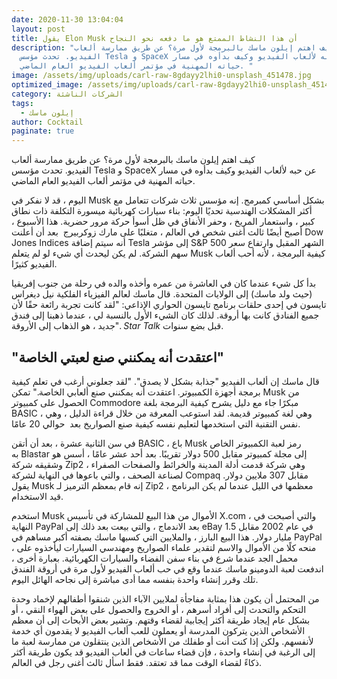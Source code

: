 ```yaml
---
date: 2020-11-30 13:04:04
layout: post
title: يقول Elon Musk أن هذا النشاط الممتع هو ما دفعه نحو النجاح
description: "كيف اهتم إيلون ماسك بالبرمجة لأول مرة؟ عن طريق ممارسة ألعاب
  الفيديو. تحدث مؤسس Tesla و SpaceX عن حبه لألعاب الفيديو وكيف بدأوه في مسار
  حياته المهنية في مؤتمر ألعاب الفيديو العام الماضي. "
image: /assets/img/uploads/carl-raw-8gdayy2lhi0-unsplash_451478.jpg
optimized_image: /assets/img/uploads/carl-raw-8gdayy2lhi0-unsplash_451478.jpg
category: الشركات الناشئة
tags:
  - إيلون ماسك
author: Cocktail
paginate: true
---
```

كيف اهتم إيلون ماسك بالبرمجة لأول مرة؟ عن طريق ممارسة ألعاب الفيديو. تحدث مؤسس Tesla و SpaceX عن حبه لألعاب الفيديو وكيف بدأوه في مسار حياته المهنية في مؤتمر ألعاب الفيديو العام الماضي. 

اليوم ، قد لا نفكر في Musk بشكل أساسي كمبرمج. إنه مؤسس ثلاث شركات تتعامل مع أكثر المشكلات الهندسية تحديًا اليوم: بناء سيارات كهربائية ميسورة التكلفة ذات نطاق كبير ، واستعمار المريخ ، وحفر الأنفاق في ظل أسوأ حركة مرور حضرية. هذا الأسبوع ، أصبح أيضًا ثالث أغنى شخص في العالم ، متغلبًا على مارك زوكربيرج  بعد أن أعلنت Dow Jones Indices أنه سيتم إضافة Tesla إلى مؤشر S&P 500 الشهر المقبل وارتفاع سعر سهم الشركة. لم يكن ليحدث أي شيء لو لم يتعلم Musk كيفية البرمجة ، لأنه أحب ألعاب الفيديو كثيرًا.

بدأ كل شيء عندما كان في العاشرة من عمره وأخذه والده في رحلة من جنوب إفريقيا (حيث ولد ماسك) إلى الولايات المتحدة. قال ماسك لعالم الفيزياء الفلكية نيل ديغراس تايسون في إحدى حلقات برنامج تايسون الحواري الإذاعي: "لقد كانت تجربة رائعة حقًا لأن جميع الفنادق كانت بها أروقة. لذلك كان الشيء الأول بالنسبة لي ، عندما ذهبنا إلى فندق جديد ، هو الذهاب إلى الأروقة". *Star Talk* قبل بضع سنوات. 

## "اعتقدت أنه يمكنني صنع لعبتي الخاصة"

قال ماسك إن ألعاب الفيديو "جذابة بشكل لا يصدق". "لقد جعلوني أرغب في تعلم كيفية برمجة أجهزة الكمبيوتر. اعتقدت أنه يمكنني صنع ألعابي الخاصة." تمكن Musk من الحصول على كمبيوتر Commodore مبكرًا جاء مع دليل يشرح كيفية البرمجة بلغة BASIC ، وهي لغة كمبيوتر قديمة. لقد استوعب المعرفة من خلال قراءة الدليل ، وهي نفس التقنية التي استخدمها لتعليم نفسه كيفية صنع الصواريخ بعد  حوالي 20 عامًا.

في سن الثانية عشرة ، بعد أن أتقن BASIC ، باع Musk رمز لعبة الكمبيوتر الخاص به Blastar إلى مجلة كمبيوتر مقابل 500 دولار تقريبًا. بعد أحد عشر عامًا ، أسس هو وشقيقه شركة Zip2 ، وهي شركة قدمت أدلة المدينة والخرائط والصفحات الصفراء لصناعة الصحف ، والتي باعوها في النهاية لشركة Compaq مقابل 307 ملايين دولار. يقول Musk إنه قام بمعظم الترميز لـ Zip2 ، معظمها في الليل عندما لم يكن البرنامج قيد الاستخدام.

استخدم Musk الأموال من هذا البيع للمشاركة في تأسيس X.com ، والتي أصبحت في النهاية PayPal بعد الاندماج ، والتي بيعت بعد ذلك إلى eBay في عام 2002 مقابل 1.5 مليار دولار. هذا البيع البارز ، والملايين التي كسبها ماسك بصفته أكبر مساهم في PayPal ، منحه كلًا من الأموال والاسم لتقدير علماء الصواريخ ومهندسي السيارات ليأخذوه على محمل الجد عندما شرع في بناء سفن الفضاء والسيارات الكهربائية. بعبارة أخرى ، اندفعت لعبة الدومينو ماسك عندما وقع في حب ألعاب الفيديو لأول مرة في أروقة الفندق تلك وقرر إنشاء واحدة بنفسه مما أدى مباشرة إلى نجاحه الهائل اليوم.

من المحتمل أن يكون هذا بمثابة مفاجأة لملايين الآباء الذين شنقوا أطفالهم لإخماد وحدة التحكم والتحدث إلى أفراد أسرهم ، أو الخروج والحصول على بعض الهواء النقي ، أو بشكل عام إيجاد طريقة أكثر إيجابية لقضاء وقتهم. وتشير بعض الأبحاث إلى أن معظم الأشخاص الذين يتركون المدرسة أو يعملون للعب ألعاب الفيديو لا يقدمون أي خدمة لأنفسهم. ولكن إذا كنت أنت أو طفلك من الأشخاص الذين ينتقلون من ممارسة لعبة ما إلى الرغبة في إنشاء واحدة ، فإن قضاء ساعات في ألعاب الفيديو قد يكون طريقة أكثر ذكاءً لقضاء الوقت مما قد تعتقد. فقط اسأل ثالث أغنى رجل في العالم.